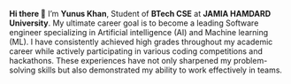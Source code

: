 **Hi there 👋**
I’m **Yunus Khan**, Student of **BTech CSE** at **JAMIA HAMDARD University**. My ultimate career goal is to become a leading Software engineer specializing in Artificial intelligence (AI) and Machine learning (ML).  I have consistently achieved high grades throughout my academic career while actively participating in various coding competitions and hackathons. These experiences have not only sharpened my problem-solving skills but also demonstrated my ability to work effectively in teams.

